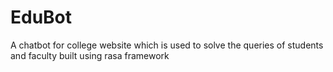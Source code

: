 # EduBot
A chatbot for college website which is used to solve the queries of students and faculty built using rasa framework
